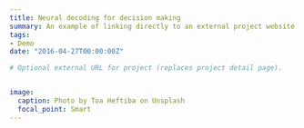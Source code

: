 ```yaml
---
title: Neural decoding for decision making
summary: An example of linking directly to an external project website
tags:
- Demo
date: "2016-04-27T00:00:00Z"

# Optional external URL for project (replaces project detail page).


image:
  caption: Photo by Toa Heftiba on Unsplash
  focal_point: Smart
---
```

